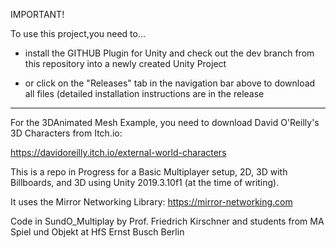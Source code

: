 IMPORTANT!

To use this project,you need to...


* install the GITHUB Plugin for Unity and check out the dev branch from this repository into a newly created Unity Project

* or click on the "Releases" tab in the navigation bar above to download all files (detailed installation instructions are in the release

-----------

For the 3DAnimated Mesh Example, you need to download David O'Reilly's 3D Characters from Itch.io:


https://davidoreilly.itch.io/external-world-characters

This is a repo in Progress for a Basic Multiplayer setup, 2D, 3D with Billboards, and 3D
using Unity 2019.3.10f1 (at the time of writing).          

It uses the Mirror Networking Library: https://mirror-networking.com

Code in SundO_Multiplay by Prof. Friedrich Kirschner and students
from MA Spiel und Objekt at HfS Ernst Busch Berlin
